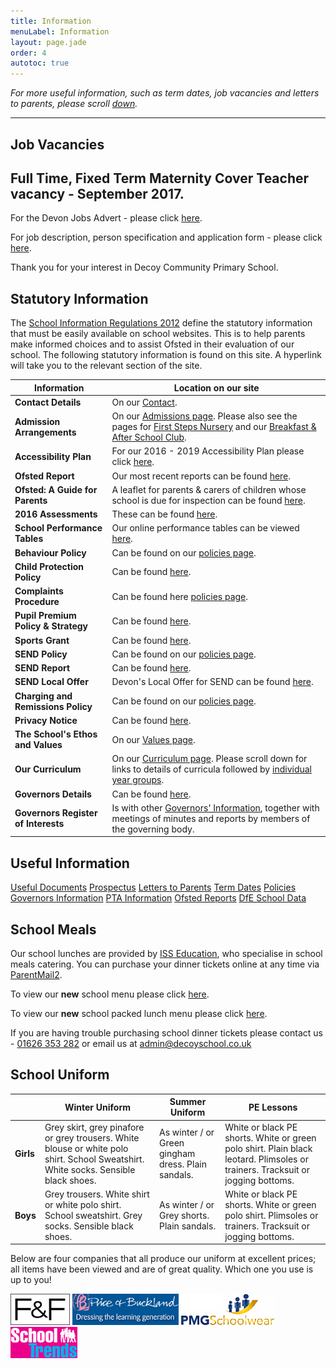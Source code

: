 ```yaml
---
title: Information
menuLabel: Information
layout: page.jade
order: 4
autotoc: true
---
```


*For more useful information, such as term dates, job vacancies and letters to parents, please scroll [down](#down).*
___
## Job Vacancies

## Full Time, Fixed Term Maternity Cover Teacher vacancy - September 2017.

For the Devon Jobs Advert - please click [here][29].

For job description, person specification and application form - please click [here][30].

Thank you for your interest in Decoy Community Primary School.

## Statutory Information

The [School Information Regulations 2012][1] define the statutory information that must be easily available on school websites. This is to help parents make informed choices and to assist Ofsted in their evaluation of our school.
The following statutory information is found on this site.  A hyperlink will take you to the relevant section of the site.

| **Information** | **Location on our site** |
|-----------------|--------------------------|
| **Contact Details** | On our [Contact][2]. |
| **Admission Arrangements** | On our [Admissions page][3]. Please also see the pages for [First Steps Nursery][4] and our [Breakfast & After School Club][5]. |
| **Accessibility Plan** | For our 2016 - 2019 Accessibility Plan please click [here][28]. |
| **Ofsted Report** | Our most recent reports can be found [here][6]. |
| **Ofsted: A Guide for Parents** | A leaflet for parents & carers of children whose school is due for inspection can be found [here][25]. |
| **2016 Assessments** | These can be found [here][7]. |
| **School Performance Tables** | Our online performance tables can be viewed [here][8]. |
| **Behaviour Policy** | Can be found on our [policies page][9]. |
| **Child Protection Policy** | Can be found [here][26]. |
| **Complaints Procedure** | Can be found here [policies page][22]. |
| **Pupil Premium Policy & Strategy** | Can be found [here][10]. |
| **Sports Grant** | Can be found [here][11]. |
| **SEND Policy** | Can be found on our [policies page][9]. |
| **SEND Report** | Can be found [here][12]. |
| **SEND Local Offer** | Devon's Local Offer for SEND can be found [here][24]. |
| **Charging and Remissions Policy** | Can be found on our [policies page][9]. |
| **Privacy Notice** | Can be found [here][23]. |
| **The School's Ethos and Values** | On our [Values page][13]. |
| **Our Curriculum** | On our [Curriculum page][14]. Please scroll down for links to details of curricula followed by [individual year groups][15]. |
| **Governors Details** | Can be found [here][16]. |
| **Governors Register of Interests** | Is with other [Governors' Information][17], together with meetings of minutes and reports by members of the governing body. |

<a id="down"></a>
## Useful Information

<div class="cf infoButtons">

[Useful Documents](https://drive.google.com/folderview?id=0B0102cki14zKUmg5Y1FYcVhwUlU&usp=sharing)
[Prospectus](https://drive.google.com/open?id=0B76W__U5CTntaFhPYlhjYnRiQ2s)
[Letters to Parents](https://drive.google.com/folderview?id=0B0102cki14zKOVZRWUpkSDdUSnc&usp=sharing)
[Term Dates](https://drive.google.com/a/decoyschool.co.uk/folderview?id=0B0102cki14zKMHplN1ptRkp5N00&usp=sharing&tid=0B0102cki14zKUmg5Y1FYcVhwUlU#grid)
[Policies](https://drive.google.com/folderview?id=0B0102cki14zKb1RVdnV6T0dQOG8&usp=sharing)
[Governors Information](https://drive.google.com/folderview?id=0B0102cki14zKM1V0bDRJZVFyRmM&usp=sharing)
[PTA Information](https://drive.google.com/folderview?id=0B0102cki14zKeXFpRG4zamI5Rmc&usp=sharing)
[Ofsted Reports](http://www.ofsted.gov.uk/inspection-reports/find-inspection-report/provider/ELS/113209)
[DfE School Data](http://www.education.gov.uk/cgi-bin/schools/performance/school.pl?urn=113209)

</div>

## School Meals

Our school lunches are provided by [ISS Education][18], who specialise in school meals catering. You can purchase your dinner tickets online at any time via [ParentMail2][19].

To view our **new** school menu please click [here][21].

To view our **new** school packed lunch menu please click [here][27].

If you are having trouble purchasing school dinner tickets please contact us - <a href='tel:+441626353282'>01626 353 282</a> or email us at <a href="mailto:admin@decoyschool.co.uk">admin@decoyschool.co.uk</a>

## School Uniform

|  |**Winter Uniform**  | **Summer Uniform** | **PE Lessons** |
|--|--------------------|--------------------|----------------|
| **Girls** | Grey skirt, grey pinafore or grey trousers. White blouse or white polo shirt. School Sweatshirt. White socks. Sensible black shoes. | As winter / or Green gingham dress. Plain sandals. | White or black PE shorts. White or green polo shirt. Plain black leotard. Plimsoles or trainers. Tracksuit or jogging bottoms. |
| **Boys** | Grey trousers. White shirt or white polo shirt. School sweatshirt. Grey socks. Sensible black shoes. | As winter / or Grey shorts. Plain sandals. | White or black PE shorts. White or green polo shirt. Plimsoles or trainers. Tracksuit or jogging bottoms. |

Below are four companies that all produce our uniform at excellent prices; all items have been viewed and are of great quality. Which one you use is up to you!

<div class="contentPics">
	<a href="https://www.tesco.com/direct/decoy-community-primary-school/7344.school " target="_blank"><img src="../images/uniform/fflogo.jpg" alt="F and F uniform"></a>
	<a href="https://shop.price-buckland.co.uk/decoy" target="_blank"><img src="../images/uniform/priceAndBuckland.jpg" alt="Price and Buckland uniform"></a>
	<a href="http://pmgschoolwear.co.uk/" target="_blank"><img src="../images/uniform/pmg.jpg" alt="PMG schoolwear"></a>
	<a href="http://www.schooltrends.co.uk/" target="_blank"><img src="../images/uniform/schoolTrends.jpg" alt="School Trends uniform"></a>
</div>


[1]: http://www.legislation.gov.uk/uksi/2012/1124/made
[2]: /contact-us
[3]: /admissions-information
[4]: /first-steps-nursery
[5]: /extended-schools-admissions
[6]: http://www.ofsted.gov.uk/inspection-reports/find-inspection-report/provider/ELS/113209
[7]: https://drive.google.com/file/d/0B76W__U5CTntWjZNVXdLTjlmSG8/view?usp=sharing
[8]: https://www.compare-school-performance.service.gov.uk/school/113209
[9]: https://drive.google.com/folderview?id=0B0102cki14zKb1RVdnV6T0dQOG8&usp=sharing
[10]: https://drive.google.com/open?id=0B0102cki14zKcHBaRHRoR25UbjA
[11]: https://drive.google.com/open?id=0B0102cki14zKWDZjbGt5NlJ0U00
[12]: https://drive.google.com/open?id=0B0102cki14zKUmtSeFRpWXhQZkU
[13]: /our-values
[14]: /curriculum
[15]: /curriculum/#down
[16]: https://drive.google.com/file/d/0B76W__U5CTntMklxX1RDT3lNQTg/view?usp=sharing
[17]: https://drive.google.com/open?id=0B0102cki14zKM1V0bDRJZVFyRmM
[18]: http://www.uk.issworld.com/en-GB/news/news/2012/08/09/Iss-serve-delectable-dinners-at-devon-schools
[19]: https://www.parentmail2.co.uk
[21]: https://drive.google.com/file/d/0B76W__U5CTntODdGdG9HX0JTTW8/view?usp=sharing
[22]: https://drive.google.com/folderview?id=0B0102cki14zKb1RVdnV6T0dQOG8&usp=sharing
[23]: https://drive.google.com/drive/folders/0B0102cki14zKbEFTUHJ4RlF4eTA?usp=sharing
[24]: https://new.devon.gov.uk/educationandfamilies/special-educational-needs-and-disability-send-local-offer
[25]: https://www.gov.uk/government/publications/school-inspections-a-guide-for-parents
[26]: https://drive.google.com/file/d/0B76W__U5CTntMVBuQTNMY2UzTnM/view?usp=sharing
[27]: https://drive.google.com/file/d/0B76W__U5CTntbGxfWE15dXhRVEk/view?usp=sharing
[28]: https://drive.google.com/file/d/0B76W__U5CTntdFdLRWlzaHJIWEU/view?usp=sharing
[29]: https://www.devonjobs.gov.uk/teaching-primary-and-foundation-stage-school-posts-class-teacher-decoy-community-primary-school/55306.job
[30]: https://drive.google.com/open?id=0B76W__U5CTntdUw3Q0pOVzhrUlE